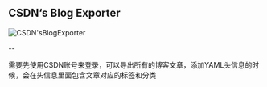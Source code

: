 ## CSDN‘s Blog Exporter
![CSDN'sBlogExporter](https://raw.githubusercontent.com/zhangao0086/CSDN-sBlogExporter/master/images/screenshot_1.png)

--

需要先使用CSDN账号来登录，可以导出所有的博客文章，添加YAML头信息的时候，会在头信息里面包含文章对应的标签和分类
